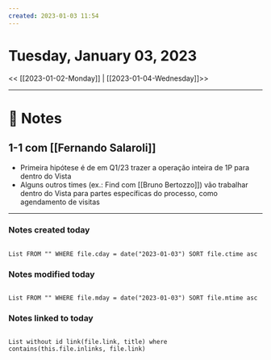 ```yaml
---
created: 2023-01-03 11:54
---
```


# Tuesday, January 03, 2023

<< [[2023-01-02-Monday]] | [[2023-01-04-Wednesday]]>>

---

# 📝 Notes
## 1-1 com [[Fernando Salaroli]]
- Primeira hipótese é de em Q1/23 trazer a operação inteira de 1P para dentro do Vista
- Alguns outros times (ex.: Find com [[Bruno Bertozzo]]) vão trabalhar dentro do Vista para partes específicas do processo, como agendamento de visitas

---

### Notes created today

```dataview

List FROM "" WHERE file.cday = date("2023-01-03") SORT file.ctime asc

```

### Notes modified today

```dataview

List FROM "" WHERE file.mday = date("2023-01-03") SORT file.mtime asc

```

### Notes linked to today

```dataview 

List without id link(file.link, title) where contains(this.file.inlinks, file.link)

```